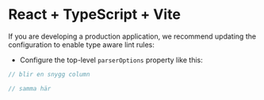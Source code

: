 # React + TypeScript + Vite



If you are developing a production application, we recommend updating the configuration to enable type aware lint rules:

- Configure the top-level `parserOptions` property like this:

```js
// blir en snygg column
```

```js
// samma här 
```
